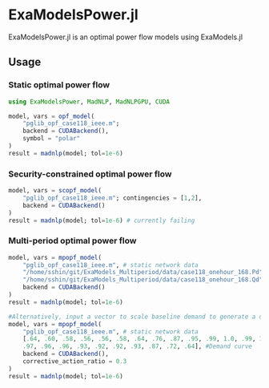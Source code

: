 # ExaModelsPower.jl
ExaModelsPower.jl is an optimal power flow models using ExaModels.jl

## Usage
### Static optimal power flow
```julia
using ExaModelsPower, MadNLP, MadNLPGPU, CUDA

model, vars = opf_model(
    "pglib_opf_case118_ieee.m";
    backend = CUDABackend(),
    symbol = "polar"
)
result = madnlp(model; tol=1e-6)
```

### Security-constrained optimal power flow
```julia
model, vars = scopf_model(
    "pglib_opf_case118_ieee.m"; contingencies = [1,2],
    backend = CUDABackend()
)
result = madnlp(model; tol=1e-6) # currently failing
```

### Multi-period optimal power flow
```julia
model, vars = mpopf_model(
    "pglib_opf_case118_ieee.m", # static network data
    "/home/sshin/git/ExaModels_Multiperiod/data/case118_onehour_168.Pd", # dynamic load data
    "/home/sshin/git/ExaModels_Multiperiod/data/case118_onehour_168.Qd"; # dynamic load data
    backend = CUDABackend()
)
result = madnlp(model; tol=1e-6)

#Alternatively, input a vector to scale baseline demand to generate a demand curve
model, vars = mpopf_model(
    "pglib_opf_case118_ieee.m", # static network data
    [.64, .60, .58, .56, .56, .58, .64, .76, .87, .95, .99, 1.0, .99, 1.0, 1.0,
    .97, .96, .96, .93, .92, .92, .93, .87, .72, .64], #Demand curve
    backend = CUDABackend(),
    corrective_action_ratio = 0.3
)
result = madnlp(model; tol=1e-6)

```
